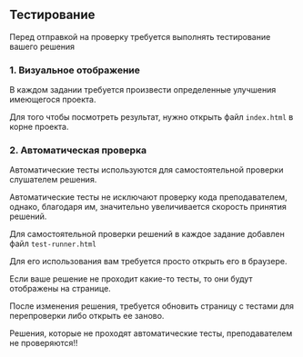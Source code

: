 ## Тестирование
Перед отправкой на проверку требуется выполнять тестирование
вашего решения

### 1. Визуальное отображение
В каждом задании требуется произвести определенные улучшения
имеющегося проекта.

Для того чтобы посмотреть результат, нужно открыть файл
`index.html` в корне проекта.

### 2. Автоматическая проверка
Автоматические тесты используются для самостоятельной проверки
слушателем решения.

Автоматические тесты не исключают проверку кода преподавателем,
однако, благодаря им, значительно увеличивается скорость принятия
решений.

Для самостоятельной проверки решений в каждое задание добавлен
файл `test-runner.html`

Для его использования вам требуется просто открыть его в браузере.

Если ваше решение не проходит какие-то тесты, то они будут
отображены на странице.

После изменения решения, требуется обновить страницу с тестами
для перепроверки либо открыть ее заново.

Решения, которые не проходят автоматические тесты, преподавателем
не проверяются!!

